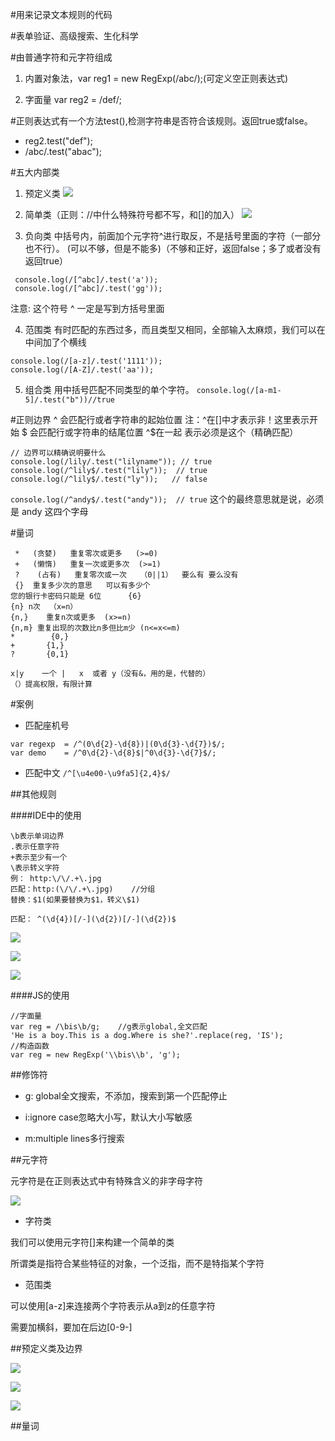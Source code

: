 #用来记录文本规则的代码

#表单验证、高级搜索、生化科学

#由普通字符和元字符组成
1. 内置对象法，var reg1 = new RegExp(/abc/);(可定义空正则表达式)

1. 字面量  var reg2 = /def/;

#正则表达式有一个方法test(),检测字符串是否符合该规则。返回true或false。
- reg2.test("def");
- /abc/.test("abac");


#五大内部类


1. 预定义类
![](/assets/360截图20170902181158621.jpg)

2. 简单类（正则：//中什么特殊符号都不写，和[]的加入）
![](/assets/360截图20170903004655582.jpg)

3. 负向类
中括号内，前面加个元字符^进行取反，不是括号里面的字符（一部分也不行）。
(可以不够，但是不能多)（不够和正好，返回false；多了或者没有返回true）
```
 console.log(/[^abc]/.test('a'));
 console.log(/[^abc]/.test('gg'));
```
注意:  这个符号 ^  一定是写到方括号里面

4. 范围类
有时匹配的东西过多，而且类型又相同，全部输入太麻烦，我们可以在中间加了个横线
```
console.log(/[a-z]/.test('1111'));
console.log(/[A-Z]/.test('aa'));
```

5. 组合类
用中括号匹配不同类型的单个字符。
`console.log(/[a-m1-5]/.test("b"))//true`


#正则边界
^ 会匹配行或者字符串的起始位置
注：^在[]中才表示非！这里表示开始
$ 会匹配行或字符串的结尾位置
^$在一起 表示必须是这个（精确匹配）
```
// 边界可以精确说明要什么
console.log(/lily/.test("lilyname")); // true
console.log(/^lily$/.test("lily"));  // true
console.log(/^lily$/.test("ly"));   // false
```
`console.log(/^andy$/.test("andy"));  // true`
这个的最终意思就是说，必须是 andy 这四个字母

#量词
```
 *   (贪婪)   重复零次或更多   (>=0)
 +   (懒惰)   重复一次或更多次  (>=1)
 ?    (占有)   重复零次或一次   （0||1）  要么有 要么没有
 {}  重复多少次的意思   可以有多少个  
您的银行卡密码只能是 6位      {6}
{n}	n次	（x=n）  
{n,}	重复n次或更多  (x>=n)
{n,m} 重复出现的次数比n多但比m少 (n<=x<=m)
*   	 {0,}
+	    {1,}
?	    {0,1}

x|y    一个 |   x  或者 y（没有&，用的是，代替的） 
（）提高权限，有限计算
 ```

#案例

- 匹配座机号
```
var regexp  = /^(0\d{2}-\d{8})|(0\d{3}-\d{7})$/;
var demo    = /^0\d{2}-\d{8}$|^0\d{3}-\d{7}$/;
```

- 匹配中文
`/^[\u4e00-\u9fa5]{2,4}$/ `




##其他规则

####IDE中的使用

```
\b表示单词边界
.表示任意字符
+表示至少有一个
\表示转义字符
例： http:\/\/.+\.jpg
匹配：http:(\/\/.+\.jpg)    //分组
替换：$1(如果要替换为$1，转义\$1)

匹配： ^(\d{4})[/-](\d{2})[/-](\d{2})$
```

![](/assets/360截图20171221211241775.jpg)

![](/assets/360截图20171221212134339.jpg)

![](/assets/360截图20171221213006861.jpg)



####JS的使用

```
//字面量
var reg = /\bis\b/g;    //g表示global,全文匹配
'He is a boy.This is a dog.Where is she?'.replace(reg, 'IS');
//构造函数
var reg = new RegExp('\\bis\\b', 'g');
```




##修饰符

- g: global全文搜索，不添加，搜索到第一个匹配停止

- i:ignore case忽略大小写，默认大小写敏感

- m:multiple lines多行搜索




##元字符

元字符是在正则表达式中有特殊含义的非字母字符

![](/assets/360截图20171221214838265.jpg)

- 字符类

我们可以使用元字符[]来构建一个简单的类

所谓类是指符合某些特征的对象，一个泛指，而不是特指某个字符

- 范围类

可以使用[a-z]来连接两个字符表示从a到z的任意字符

需要加横斜，要加在后边[0-9-]



##预定义类及边界

![](/assets/360截图20171221215905794.jpg)

![](/assets/360截图20171221220121888.jpg)

![](/assets/360截图20171221220707384.jpg)




##量词






